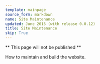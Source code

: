 ```yaml
---
template: mainpage
source_form: markdown
name: Site Maintenance
updated: June 2015 (with release 0.0.12)
title: Site Maintenance
skip: True
---
```

** This page will not be published **

How to maintain and build the website.
